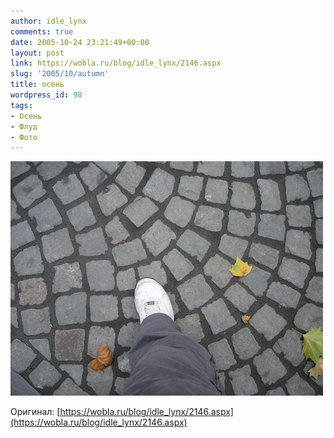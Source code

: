 ```yaml
---
author: idle_lynx
comments: true
date: 2005-10-24 23:21:49+00:00
layout: post
link: https://wobla.ru/blog/idle_lynx/2146.aspx
slug: '2005/10/autumn'
title: осень
wordpress_id: 98
tags:
- Осень
- Флуд
- Фото
---
```


![Another step](images/2007/05/290bce62-09d7-48de-8cc2-5725d3055825.JPG)

Оригинал: [https://wobla.ru/blog/idle_lynx/2146.aspx](https://wobla.ru/blog/idle_lynx/2146.aspx)
